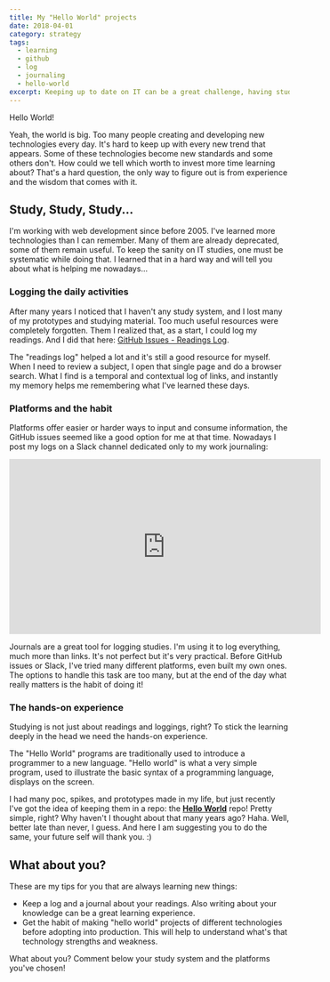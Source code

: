 ```yaml
---
title: My "Hello World" projects
date: 2018-04-01
category: strategy
tags:
  - learning
  - github
  - log
  - journaling
  - hello-world
excerpt: Keeping up to date on IT can be a great challenge, having study systems comes very handy.
---
```


Hello World!

Yeah, the world is big. Too many people creating and developing new technologies every day. It's hard to keep up with every new trend that appears. Some of these technologies become new standards and some others don't. How could we tell which worth to invest more time learning about? That's a hard question, the only way to figure out is from experience and the wisdom that comes with it.

## Study, Study, Study...

I'm working with web development since before 2005. I've learned more technologies than I can remember. Many of them are already deprecated, some of them remain useful. To keep the sanity on IT studies, one must be systematic while doing that. I learned that in a hard way and will tell you about what is helping me nowadays...

### Logging the daily activities

After many years I noticed that I haven't any study system, and I lost many of my prototypes and studying material. Too much useful resources were completely forgotten. Them I realized that, as a start, I could log my readings. And I did that here: [GitHub Issues - Readings Log](https://github.com/bernardodiasc/readings/issues/1).

The "readings log" helped a lot and it's still a good resource for myself. When I need to review a subject, I open that single page and do a browser search. What I find is a temporal and contextual log of links, and instantly my memory helps me remembering what I've learned these days.

### Platforms and the habit

Platforms offer easier or harder ways to input and consume information, the GitHub issues seemed like a good option for me at that time. Nowadays I post my logs on a Slack channel dedicated only to my work journaling:

<iframe width="560" height="315" src="https://www.youtube.com/embed/dnzE9ip5U04?rel=0" frameborder="0" allow="encrypted-media" allowfullscreen></iframe>

Journals are a great tool for logging studies. I'm using it to log everything, much more than links. It's not perfect but it's very practical. Before GitHub issues or Slack, I've tried many different platforms, even built my own ones. The options to handle this task are too many, but at the end of the day what really matters is the habit of doing it!

### The hands-on experience

Studying is not just about readings and loggings, right? To stick the learning deeply in the head we need the hands-on experience.

The "Hello World" programs are traditionally used to introduce a programmer to a new language. "Hello world" is what a very simple program, used to illustrate the basic syntax of a programming language, displays on the screen.

I had many poc, spikes, and prototypes made in my life, but just recently I've got the idea of keeping them in a repo: the [**Hello World**](https://github.com/bernardodiasc/hello-world) repo! Pretty simple, right? Why haven't I thought about that many years ago? Haha. Well, better late than never, I guess. And here I am suggesting you to do the same, your future self will thank you. :)

## What about you?

These are my tips for you that are always learning new things:

- Keep a log and a journal about your readings. Also writing about your knowledge can be a great learning experience.
- Get the habit of making "hello world" projects of different technologies before adopting into production. This will help to understand what's that technology strengths and weakness.

What about you? Comment below your study system and the platforms you've chosen!


